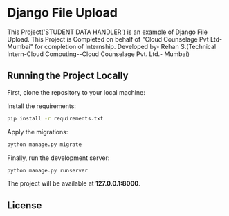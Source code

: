 # Django File Upload

This Project('STUDENT DATA HANDLER') is an example of Django File Upload.
This Project is Completed on behalf of "Cloud Counselage Pvt Ltd-Mumbai" for completion of Internship.
Developed by- Rehan S.(Technical Intern-Cloud Computing--Cloud Counselage Pvt. Ltd.- Mumbai)

## Running the Project Locally

First, clone the repository to your local machine:

Install the requirements:

```bash
pip install -r requirements.txt
```

Apply the migrations:

```bash
python manage.py migrate
```

Finally, run the development server:

```bash
python manage.py runserver
```

The project will be available at **127.0.0.1:8000**.


## License

